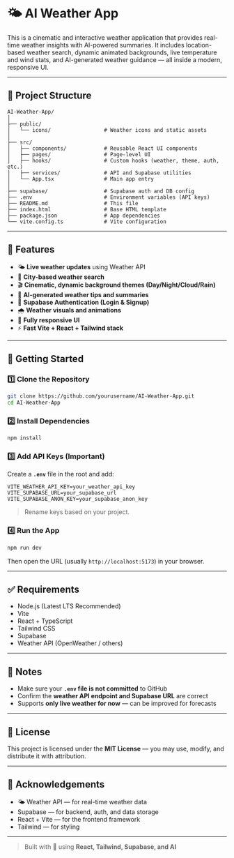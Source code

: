 # 🌤️ AI Weather App

This is a cinematic and interactive weather application that provides real-time weather insights with AI-powered summaries. It includes location-based weather search, dynamic animated backgrounds, live temperature and wind stats, and AI-generated weather guidance — all inside a modern, responsive UI.

---

## 📁 Project Structure

```
AI-Weather-App/
│
├── public/
│   └── icons/                 # Weather icons and static assets
│
├── src/
│   ├── components/            # Reusable React UI components
│   ├── pages/                 # Page-level UI
│   ├── hooks/                 # Custom hooks (weather, theme, auth, etc.)
│   ├── services/              # API and Supabase utilities
│   └── App.tsx                # Main app entry
│
├── supabase/                  # Supabase auth and DB config
├── .env                       # Environment variables (API keys)
├── README.md                  # This file
├── index.html                 # Base HTML template
├── package.json               # App dependencies
└── vite.config.ts             # Vite configuration
```

---

## 🧪 Features

- 🌤 **Live weather updates** using Weather API  
- 📍 **City-based weather search**  
- 🎬 **Cinematic, dynamic background themes (Day/Night/Cloud/Rain)**  
- 🤖 **AI-generated weather tips and summaries**  
- 🔐 **Supabase Authentication (Login & Signup)**  
- 🌧 **Weather visuals and animations**  
- 📱 **Fully responsive UI**  
- ⚡ **Fast Vite + React + Tailwind stack**

---

## 🚀 Getting Started

### 1️⃣ Clone the Repository

```bash
git clone https://github.com/yourusername/AI-Weather-App.git
cd AI-Weather-App
```

### 2️⃣ Install Dependencies

```bash
npm install
```

### 3️⃣ Add API Keys (Important)

Create a **`.env`** file in the root and add:

```
VITE_WEATHER_API_KEY=your_weather_api_key
VITE_SUPABASE_URL=your_supabase_url
VITE_SUPABASE_ANON_KEY=your_supabase_anon_key
```

> Rename keys based on your project.

### 4️⃣ Run the App

```bash
npm run dev
```

Then open the URL (usually `http://localhost:5173`) in your browser.

---


## ✅ Requirements

- Node.js (Latest LTS Recommended)
- Vite
- React + TypeScript
- Tailwind CSS
- Supabase
- Weather API (OpenWeather / others)

---

## 📌 Notes

- Make sure your **`.env` file is not committed** to GitHub  
- Confirm the **weather API endpoint and Supabase URL** are correct  
- Supports **only live weather for now** — can be improved for forecasts

---

## 📄 License

This project is licensed under the **MIT License** — you may use, modify, and distribute it with attribution.

---

## 🙌 Acknowledgements

- 🌤 Weather API — for real-time weather data  
- Supabase — for backend, auth, and data storage  
- React + Vite — for the frontend framework  
- Tailwind — for styling

---

> Built with 💙 using **React, Tailwind, Supabase, and AI**

